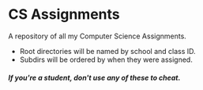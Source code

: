# CS Assignments

A repository of all my Computer Science Assignments.<br/>
 - Root directories will be named by school and class ID.<br/>
 - Subdirs will be ordered by when they were assigned.

##### If you're a student, don't use any of these to cheat.
